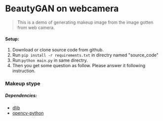 BeautyGAN on webcamera
===

> This is a demo of generating makeup image from the image gotten from web camera.

#### Setup:
1. Download or clone source code from github.
2. Run `pip install -r requirements.txt` in directry named "source_code"  
3. Run:`python main.py` in same directry.  
4. Then you get some question as follow. Please answer it following instruction.

### Makeup stype
[](<img src="https://github.com/sakurayamaki/Generating-makeup-image-with-BeautyGAN-using-web-camra/edit/master/source_code/makeup/images_all.png" alt="images_all.png" title="images_all.png">)
##### Dependencies:
- [dlib](http://dlib.net/)
- [opencv-python](http://docs.opencv.org/3.0-beta/doc/py_tutorials/py_tutorials.html)
